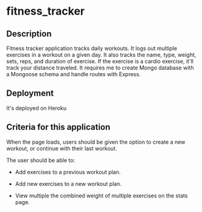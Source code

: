 # fitness_tracker
## Description
Fitness tracker application tracks daily workouts. It logs out multiple exercises in a workout on a given day. It also tracks the name, type, weight, sets, reps, and duration of exercise. If the exercise is a cardio exercise, it'll track your distance traveled. It requires me to create Mongo database with a Mongoose schema and handle routes with Express.
## Deployment
It's deployed on Heroku
## Criteria for this application
When the page loads, users should be given the option to create a new workout, or continue with their last workout.

The user should be able to:

* Add exercises to a previous workout plan.

* Add new exercises to a new workout plan.

* View multiple the combined weight of multiple exercises on the stats page.
